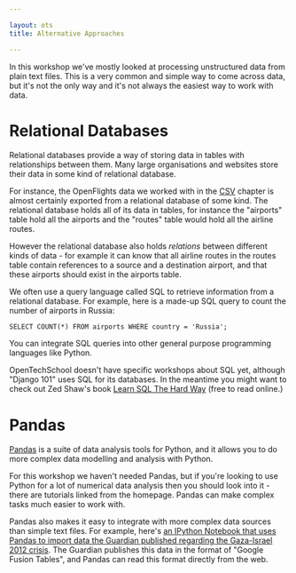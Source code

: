 ```yaml
---

layout: ots
title: Alternative Approaches

---
```


In this workshop we've mostly looked at processing unstructured data
from plain text files. This is a very common and simple way to come
across data, but it's not the only way and it's not always the easiest
way to work with data.

# Relational Databases

Relational databases provide a way of storing data in tables with
relationships between them. Many large organisations and websites
store their data in some kind of relational database.

For instance, the OpenFlights data we worked with in the
[CSV](../core/csv.html) chapter is almost certainly exported from a
relational database of some kind. The relational database holds all of
its data in tables, for instance the "airports" table hold all the
airports and the "routes" table would hold all the airline routes.

However the relational database also holds *relations* between
different kinds of data - for example it can know that all airline
routes in the routes table contain references to a source and a
destination airport, and that these airports should exist in the
airports table.

We often use a query language called SQL to retrieve information from
a relational database. For example, here is a made-up SQL query to
count the number of airports in Russia:

    SELECT COUNT(*) FROM airports WHERE country = 'Russia';

You can integrate SQL queries into other general purpose programming
languages like Python.

OpenTechSchool doesn't have specific workshops about SQL yet, although
"Django 101" uses SQL for its databases. In the meantime you might
want to check out Zed Shaw's book
[Learn SQL The Hard Way](http://sql.learncodethehardway.org/) (free to
read online.)


# Pandas

[Pandas](http://pandas.pydata.org/) is a suite of data analysis tools
for Python, and it allows you to do more complex data modelling and
analysis with Python.

For this workshop we haven't needed Pandas, but if you're looking to
use Python for a lot of numerical data analysis then you should look
into it - there are tutorials linked from the homepage. Pandas can
make complex tasks much easier to work with.

Pandas also makes it easy to integrate with more complex data sources
than simple text files. For example, here's [an IPython Notebook that
uses Pandas to import data the Guardian published regarding the Gaza-Israel 2012 crisis](https://gistpynb.herokuapp.com/4121857).
The Guardian publishes this data in the format of "Google Fusion
Tables", and Pandas can read this format directly from the web.


